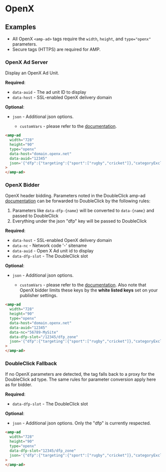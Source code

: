 <!---
Copyright 2016 The AMP HTML Authors. All Rights Reserved.

Licensed under the Apache License, Version 2.0 (the "License");
you may not use this file except in compliance with the License.
You may obtain a copy of the License at

      http://www.apache.org/licenses/LICENSE-2.0

Unless required by applicable law or agreed to in writing, software
distributed under the License is distributed on an "AS-IS" BASIS,
WITHOUT WARRANTIES OR CONDITIONS OF ANY KIND, either express or implied.
See the License for the specific language governing permissions and
limitations under the License.
-->

# OpenX

## Examples

- All OpenX `<amp-ad>` tags require the `width`, `height`, and `type="openx"` parameters.
- Secure tags (HTTPS) are required for AMP.

### OpenX Ad Server

Display an OpenX Ad Unit.

**Required**:

- `data-auid` - The ad unit ID to display
- `data-host` - SSL-enabled OpenX delivery domain

**Optional**:

- `json` - Additional json options.

  - `customVars` - please refer to the [documentation](https://docs.openx.com/Content/developers/ad_request_api/custom_variables_in_ad_calls.html).

```html
<amp-ad
  width="728"
  height="90"
  type="openx"
  data-host="domain.openx.net"
  data-auid="12345"
  json='{"dfp":{"targeting":{"sport":["rugby","cricket"]},"categoryExclusions":["health"],"tagForChildDirectedTreatment":1},"openx":{"customVars":{"marco":"polo","fates":["clothos","lachesis","atropos"]}}}'
>
</amp-ad>
```

### OpenX Bidder

OpenX header bidding. Parameters noted in the DoubleClick amp-ad [documentation](https://github.com/ampproject/amphtml/blob/master/ads/google/doubleclick.md) can be forwarded to DoubleClick by the following rules:

1. Parameters like `data-dfp-{name}` will be converted to `data-{name}` and passed to DoubleClick
2. Everything under the json "dfp" key will be passed to DoubleClick

**Required**:

- `data-host` - SSL-enabled OpenX delivery domain
- `data-nc` - Network code '-' sitename
- `data-auid` - Open X Ad unit id to display
- `data-dfp-slot` - The DoubleClick slot

**Optional**:

- `json` - Additional json options.

  - `customVars` - please refer to the [documentation](https://docs.openx.com/Content/developers/ad_request_api/custom_variables_in_ad_calls.html). Also note that OpenX bidder limits these keys by the **white listed keys** set on your publisher settings.

```html
<amp-ad
  width="728"
  height="90"
  type="openx"
  data-host="domain.openx.net"
  data-auid="12345"
  data-nc="56789-MySite"
  data-dfp-slot="/12345/dfp_zone"
  json='{"dfp":{"targeting":{"sport":["rugby","cricket"]},"categoryExclusions":["health"],"tagForChildDirectedTreatment":1},"openx":{"customVars":{"marco":"polo","fates":["clothos","lachesis","atropos"]}}}'
>
</amp-ad>
```

### DoubleClick Fallback

If no OpenX parameters are detected, the tag falls back to a proxy for the DoubleClick ad type. The same rules for
parameter conversion apply here as for bidder.

**Required**:

- `data-dfp-slot` - The DoubleClick slot

**Optional**:

- `json` - Additional json options. Only the "dfp" is currently respected.

```html
<amp-ad
  width="728"
  height="90"
  type="openx"
  data-dfp-slot="12345/dfp_zone"
  json='{"dfp":{"targeting":{"sport":["rugby","cricket"]},"categoryExclusions":["health"],"tagForChildDirectedTreatment":1}}'
>
</amp-ad>
```

